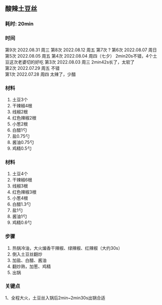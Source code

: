 

## 酸辣土豆丝

<!-- ![1](./pics/a.jpg) -->

### 耗时: 20min

### 时间
第9次 2022.08.31 周三
第8次 2022.08.12 周五
第7次 ?
第6次 2022.08.07 周日
第5次 2022.08.05 周五
第4次 2022.08.04 周四（七夕） 2min20s不错，4个土豆这次老婆切的好吃
第3次 2022.08.03 周三 2min42s长了，太软了  
第2次 2022.07.29 周五 不错  
第1次 2022.07.28 周四 太辣了，少醋

### 材料
1. 土豆3个
2. 干辣椒4根
3. 线椒2根
4. 红色辣椒2根
5. 小葱2根
6. 白醋1勺
7. 盐0.75勺
8. 酱油0.75勺
9. 鸡精0.5勺

### 材料
1. 土豆4个
2. 干辣椒6根
3. 线椒3根
4. 红色辣椒3根
5. 小葱4根
6. 白醋1.3勺
7. 盐1勺
8. 酱油1勺
9. 鸡精0.6勺

### 步骤
1. 热锅冷油，大火煸香干辣椒、绿辣椒、红辣椒（大约30s）
2. 倒入土豆丝翻炒
3. 加盐、白醋、酱油
4. 翻炒熟，加葱、鸡精
5. 出锅

### 关键点
1、全程大火，土豆丝入锅后2min~2min30s出锅合适
